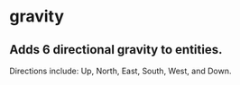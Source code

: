 # gravity
Adds 6 directional gravity to entities. 
-
Directions include: Up, North, East, South, West, and Down.
